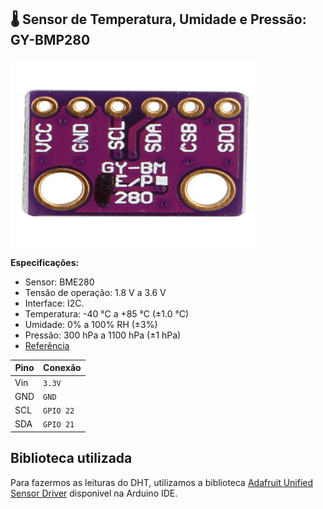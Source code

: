 ## 🌡️ Sensor de Temperatura, Umidade e Pressão: GY-BMP280

<img src="README.assets/BMP280.jpg" width="400" height="300">

**Especificações:**
- Sensor: BME280
- Tensão de operação: 1.8 V a 3.6 V
- Interface: I2C.
- Temperatura: -40 °C a +85 °C (±1.0 °C)
- Umidade: 0% a 100% RH (±3%)
- Pressão: 300 hPa a 1100 hPa (±1 hPa)
- [Referência](https://www.alldatasheet.com/datasheet-pdf/view/1132069/BOSCH/BMP280.html)


| **Pino** | **Conexão**                                                                 |
|-------------|---------------------------------------------------------------------------------|
| Vin         | `3.3V`                                                                          |
| GND         | `GND`                                                                           |
| SCL         | `GPIO 22`                                                                       |
| SDA         | `GPIO 21`                                                                       |

## Biblioteca utilizada
Para fazermos as leituras do DHT, utilizamos a biblioteca [Adafruit Unified Sensor Driver](https://github.com/adafruit/Adafruit_Sensor) disponível na Arduino IDE.
